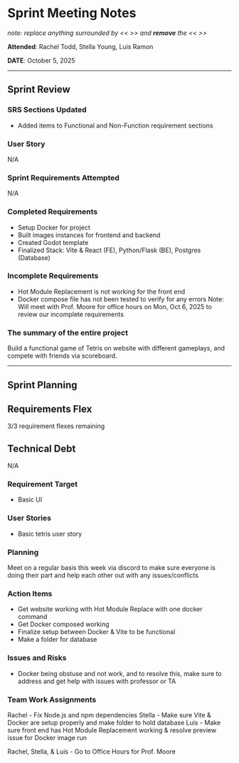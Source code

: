 # Sprint Meeting Notes

*note: replace anything surrounded by << >> and **remove** the << >>*

**Attended**: Rachel Todd, Stella Young, Luis Ramon

**DATE**: October 5, 2025

***

## Sprint Review

### SRS Sections Updated

- Added items to Functional and Non-Function requirement sections

### User Story

N/A

### Sprint Requirements Attempted

N/A

### Completed Requirements

- Setup Docker for project
- Built images instances for frontend and backend
- Created Godot template
- Finalized Stack: Vite & React (FE), Python/Flask (BE), Postgres (Database)

### Incomplete Requirements

- Hot Module Replacement is not working for the front end
- Docker compose file has not been tested to verify for any errors
Note: Will meet with Prof. Moore for office hours on Mon, Oct 6, 2025 to review our incomplete requirements

### The summary of the entire project

Build a functional game of Tetris on website with different gameplays, and compete with friends via scoreboard.

***

## Sprint Planning

## Requirements Flex

3/3 requirement flexes remaining

## Technical Debt

N/A

### Requirement Target

- Basic UI

### User Stories

- Basic tetris user story

### Planning

Meet on a regular basis this week via discord to make sure everyone is doing their part and help each other out with any issues/conflicts

### Action Items

- Get website working with Hot Module Replace with one docker command
- Get Docker composed working
- Finalize setup between Docker & Vite to be functional 
- Make a folder for database


### Issues and Risks

- Docker being obstuse and not work, and to resolve this, make sure to address and get help with issues with professor or TA

### Team Work Assignments

Rachel - Fix Node.js and npm dependencies
Stella - Make sure Vite & Docker are setup properly and make folder to hold database
Luis - Make sure front end has Hot Module Replacement working & resolve preview issue for Docker image run

Rachel, Stella, & Luis - Go to Office Hours for Prof. Moore
